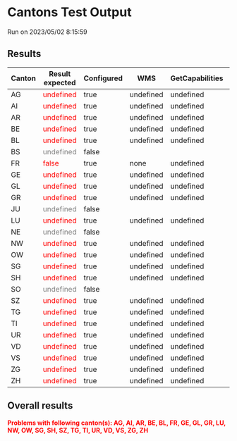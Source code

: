 # Cantons Test Output
Run on 2023/05/02 8:15:59
## Results

|Canton|Result expected|Configured|WMS|GetCapabilities|GetFeature|
|----------------|-------------------------------|-----------------------------|-----------------------------|-----------------------------|-----------------------------|
|AG|<span style='color:red;'>undefined</span>|true|undefined|undefined|undefined|
|AI|<span style='color:red;'>undefined</span>|true|undefined|undefined|undefined|
|AR|<span style='color:red;'>undefined</span>|true|undefined|undefined|undefined|
|BE|<span style='color:red;'>undefined</span>|true|undefined|undefined|undefined|
|BL|<span style='color:red;'>undefined</span>|true|undefined|undefined|undefined|
|BS|<span style='color:grey;'>undefined</span>|false||||
|FR|<span style='color:red;'>false</span>|true|none|undefined|false|
|GE|<span style='color:red;'>undefined</span>|true|undefined|undefined|undefined|
|GL|<span style='color:red;'>undefined</span>|true|undefined|undefined|undefined|
|GR|<span style='color:red;'>undefined</span>|true|undefined|undefined|undefined|
|JU|<span style='color:grey;'>undefined</span>|false||||
|LU|<span style='color:red;'>undefined</span>|true|undefined|undefined|undefined|
|NE|<span style='color:grey;'>undefined</span>|false||||
|NW|<span style='color:red;'>undefined</span>|true|undefined|undefined|undefined|
|OW|<span style='color:red;'>undefined</span>|true|undefined|undefined|undefined|
|SG|<span style='color:red;'>undefined</span>|true|undefined|undefined|undefined|
|SH|<span style='color:red;'>undefined</span>|true|undefined|undefined|undefined|
|SO|<span style='color:grey;'>undefined</span>|false||||
|SZ|<span style='color:red;'>undefined</span>|true|undefined|undefined|undefined|
|TG|<span style='color:red;'>undefined</span>|true|undefined|undefined|undefined|
|TI|<span style='color:red;'>undefined</span>|true|undefined|undefined|undefined|
|UR|<span style='color:red;'>undefined</span>|true|undefined|undefined|undefined|
|VD|<span style='color:red;'>undefined</span>|true|undefined|undefined|undefined|
|VS|<span style='color:red;'>undefined</span>|true|undefined|undefined|undefined|
|ZG|<span style='color:red;'>undefined</span>|true|undefined|undefined|undefined|
|ZH|<span style='color:red;'>undefined</span>|true|undefined|undefined|undefined|


## Overall results

<span style='color:red;font-weight:bold;'>Problems with following canton(s): AG, AI, AR, BE, BL, FR, GE, GL, GR, LU, NW, OW, SG, SH, SZ, TG, TI, UR, VD, VS, ZG, ZH</span>